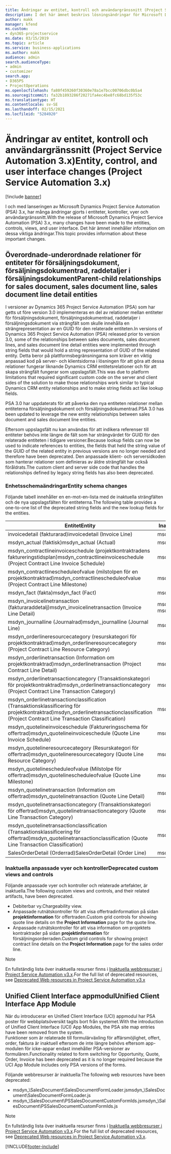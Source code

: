 ```yaml
---
title: Ändringar av entitet, kontroll och användargränssnitt (Project Service Automation 3.x)
description: I det här ämnet beskrivs lösningsändringar för Microsoft Dynamics Project Service Automation 3.x.
author: makk
manager: kfend
ms.custom:
- dyn365-projectservice
ms.date: 03/15/2019
ms.topic: article
ms.service: business-applications
ms.author: makk
audience: admin
search.audienceType:
- admin
- customizer
search.app:
- D365PS
- ProjectOperations
ms.openlocfilehash: fa80f459260f30360e78a1e7bcc00706dbc0b5a4
ms.sourcegitcommit: fa32b1893286f20271fa4ec4be8fc68bd135f53c
ms.translationtype: HT
ms.contentlocale: sv-SE
ms.lasthandoff: 02/15/2021
ms.locfileid: "5284920"
---
```

# <a name="entity-control-and-user-interface-changes-project-service-automation-3x"></a><span data-ttu-id="8ef81-103">Ändringar av entitet, kontroll och användargränssnitt (Project Service Automation 3.x)</span><span class="sxs-lookup"><span data-stu-id="8ef81-103">Entity, control, and user interface changes (Project Service Automation 3.x)</span></span>

[!include [banner](../../includes/psa-now-project-operations.md)]


<span data-ttu-id="8ef81-104">I och med lanseringen av Microsoft Dynamics Project Service Automation (PSA) 3.x, har många ändringar gjorts i entiteter, kontroller, vyer och användargränssnitt.</span><span class="sxs-lookup"><span data-stu-id="8ef81-104">With the release of Microsoft Dynamics Project Service Automation (PSA) 3.x, many changes have been made to the entities, controls, views, and user interface.</span></span> <span data-ttu-id="8ef81-105">Det här ämnet innehåller information om dessa viktiga ändringar.</span><span class="sxs-lookup"><span data-stu-id="8ef81-105">This topic provides information about these important changes.</span></span>

## <a name="parent-child-relationships-for-sales-document-sales-document-line-sales-document-line-detail-entities"></a><span data-ttu-id="8ef81-106">Överordnade-underordnade relationer för entiteter för försäljningsdokument, försäljningsdokumentrad, raddetaljer i försäljningsdokument</span><span class="sxs-lookup"><span data-stu-id="8ef81-106">Parent-child relationships for sales document, sales document line, sales document line detail entities</span></span>
<span data-ttu-id="8ef81-107">I versioner av Dynamics 365 Project Service Automation (PSA) som har getts ut före version 3.0 implementeras en del av relationer mellan entiteter för försäljningsdokument, försäljningsdokumentrad, raddetaljer i försäljningsdokument via strängfält som skulle innehålla en strängrepresentation av en GUID för den relaterade entiteten.</span><span class="sxs-lookup"><span data-stu-id="8ef81-107">In versions of Dynamics 365 Project Service Automation (PSA) released prior to version 3.0, some of the relationships between sales documents, sales document lines, and sales document line detail entities were implemented through string fields that would hold a string representation of GUID of the related entity.</span></span> <span data-ttu-id="8ef81-108">Detta beror på plattformsbegränsningarna som kräver en viktig anpassad kod på server- och klientsidorna i lösningen för att göra att dessa relationer fungerar liknande Dynamics CRM entitetsrelationer och för att skapa strängfält fungerar som uppslagsfält.</span><span class="sxs-lookup"><span data-stu-id="8ef81-108">This was due to platform limitations that required significant custom code on the server and client sides of the solution to make those relationships work similar to typical Dynamics CRM entity relationships and to make string fields act like lookup fields.</span></span>

<span data-ttu-id="8ef81-109">PSA 3.0 har uppdaterats för att påverka den nya entiteten relationer mellan entiteterna försäljningsdokument och försäljningsdokumentrad.</span><span class="sxs-lookup"><span data-stu-id="8ef81-109">PSA 3.0 has been updated to leverage the new entity relationships between sales document and sales document line entities.</span></span>

<span data-ttu-id="8ef81-110">Eftersom uppslagsfält nu kan användas för att indikera referenser till entiteter behövs inte längre de fält som har strängvärdet för GUID för den relaterade entiteten i tidigare versioner.</span><span class="sxs-lookup"><span data-stu-id="8ef81-110">Because lookup fields can now be used to indicate references to entities, the fields that held the string value of the GUID of the related entity in previous versions are no longer needed and therefore have been deprecated.</span></span> <span data-ttu-id="8ef81-111">Den anpassade klient- och serversidkoden som hanterar relationer som definieras av äldre strängfält har också föråldrats.</span><span class="sxs-lookup"><span data-stu-id="8ef81-111">The custom client and server side code that handles the relationships defined by legacy string fields has also been deprecated.</span></span>

### <a name="entity-schema-changes"></a><span data-ttu-id="8ef81-112">Enhetsschemaändringar</span><span class="sxs-lookup"><span data-stu-id="8ef81-112">Entity schema changes</span></span>
<span data-ttu-id="8ef81-113">Följande tabell innehåller en en-mot-en-lista med de inaktuella strängfälten och de nya uppslagsfälten för entiteterna.</span><span class="sxs-lookup"><span data-stu-id="8ef81-113">The following table provides a one-to-one list of the deprecated string fields and the new lookup fields for the entities.</span></span> 

 <span data-ttu-id="8ef81-114">Entitet</span><span class="sxs-lookup"><span data-stu-id="8ef81-114">Entity</span></span> |   <span data-ttu-id="8ef81-115">Inaktuellt fält (sträng)</span><span class="sxs-lookup"><span data-stu-id="8ef81-115">Deprecated field (String)</span></span> | <span data-ttu-id="8ef81-116">Nytt fält (uppslag)</span><span class="sxs-lookup"><span data-stu-id="8ef81-116">New field (Lookup)</span></span>
--- | --- | ---
<span data-ttu-id="8ef81-117">invoicedetail (fakturarad)</span><span class="sxs-lookup"><span data-stu-id="8ef81-117">invoicedetail (Invoice Line)</span></span> |  <span data-ttu-id="8ef81-118">msdyn_contractline</span><span class="sxs-lookup"><span data-stu-id="8ef81-118">msdyn_contractline</span></span> |    <span data-ttu-id="8ef81-119">msdyn_contractlineid</span><span class="sxs-lookup"><span data-stu-id="8ef81-119">msdyn_contractlineid</span></span>
<span data-ttu-id="8ef81-120">msdyn_actual (faktisk)</span><span class="sxs-lookup"><span data-stu-id="8ef81-120">msdyn_actual (Actual)</span></span> | <span data-ttu-id="8ef81-121">msdyn_salescontractline</span><span class="sxs-lookup"><span data-stu-id="8ef81-121">msdyn_salescontractline</span></span> |   <span data-ttu-id="8ef81-122">msdyn_salescontractlineid</span><span class="sxs-lookup"><span data-stu-id="8ef81-122">msdyn_salescontractlineid</span></span>
<span data-ttu-id="8ef81-123">msdyn_contractlineinvoiceschedule (projektkontraktradens faktureringstidsplan)</span><span class="sxs-lookup"><span data-stu-id="8ef81-123">msdyn_contractlineinvoiceschedule (Project Contract Line Invoice Schedule)</span></span> |    <span data-ttu-id="8ef81-124">msdyn_contractline</span><span class="sxs-lookup"><span data-stu-id="8ef81-124">msdyn_contractline</span></span> |    <span data-ttu-id="8ef81-125">msdyn_contractlineid</span><span class="sxs-lookup"><span data-stu-id="8ef81-125">msdyn_contractlineid</span></span>
<span data-ttu-id="8ef81-126">msdyn_contractlinescheduleofvalue (milstolpen för en projektkontraktrad)</span><span class="sxs-lookup"><span data-stu-id="8ef81-126">msdyn_contractlinescheduleofvalue (Project Contract Line Milestone)</span></span> |   <span data-ttu-id="8ef81-127">msdyn_contractline</span><span class="sxs-lookup"><span data-stu-id="8ef81-127">msdyn_contractline</span></span> |    <span data-ttu-id="8ef81-128">msdyn_contractlineid</span><span class="sxs-lookup"><span data-stu-id="8ef81-128">msdyn_contractlineid</span></span>
<span data-ttu-id="8ef81-129">msdyn_fact (fakta)</span><span class="sxs-lookup"><span data-stu-id="8ef81-129">msdyn_fact (Fact)</span></span> | <span data-ttu-id="8ef81-130">msdyn_salescontractline</span><span class="sxs-lookup"><span data-stu-id="8ef81-130">msdyn_salescontractline</span></span> |   <span data-ttu-id="8ef81-131">msdyn_salescontractlineid</span><span class="sxs-lookup"><span data-stu-id="8ef81-131">msdyn_salescontractlineid</span></span>
<span data-ttu-id="8ef81-132">msdyn_invoicelinetransaction (fakturaraddetalj)</span><span class="sxs-lookup"><span data-stu-id="8ef81-132">msdyn_invoicelinetransaction (Invoice Line Detail)</span></span> | <span data-ttu-id="8ef81-133">msdyn_invoiceline</span><span class="sxs-lookup"><span data-stu-id="8ef81-133">msdyn_invoiceline</span></span> <br> <span data-ttu-id="8ef81-134">msdyn_salescontractline</span><span class="sxs-lookup"><span data-stu-id="8ef81-134">msdyn_salescontractline</span></span> | <span data-ttu-id="8ef81-135">msdyn_invoicelineid</span><span class="sxs-lookup"><span data-stu-id="8ef81-135">msdyn_invoicelineid</span></span> <br> <span data-ttu-id="8ef81-136">msdyn_salescontractlineid</span><span class="sxs-lookup"><span data-stu-id="8ef81-136">msdyn_salescontractlineid</span></span>
<span data-ttu-id="8ef81-137">msdyn_journalline (Journalrad)</span><span class="sxs-lookup"><span data-stu-id="8ef81-137">msdyn_journalline (Journal Line)</span></span> |  <span data-ttu-id="8ef81-138">msdyn_salescontractline</span><span class="sxs-lookup"><span data-stu-id="8ef81-138">msdyn_salescontractline</span></span> |   <span data-ttu-id="8ef81-139">msdyn_salescontractlineid</span><span class="sxs-lookup"><span data-stu-id="8ef81-139">msdyn_salescontractlineid</span></span>
<span data-ttu-id="8ef81-140">msdyn_orderlineresourcecategory (resurskategori för projektkontraktrad)</span><span class="sxs-lookup"><span data-stu-id="8ef81-140">msdyn_orderlineresourcecategory (Project Contract Line Resource Category)</span></span> | <span data-ttu-id="8ef81-141">msdyn_salescontractline</span><span class="sxs-lookup"><span data-stu-id="8ef81-141">msdyn_salescontractline</span></span> |   <span data-ttu-id="8ef81-142">msdyn_contractlineid</span><span class="sxs-lookup"><span data-stu-id="8ef81-142">msdyn_contractlineid</span></span>
<span data-ttu-id="8ef81-143">msdyn_orderlinetransaction (Information om projektkontraktrad)</span><span class="sxs-lookup"><span data-stu-id="8ef81-143">msdyn_orderlinetransaction (Project Contract Line Detail)</span></span> | <span data-ttu-id="8ef81-144">msdyn_salescontractline</span><span class="sxs-lookup"><span data-stu-id="8ef81-144">msdyn_salescontractline</span></span> |   <span data-ttu-id="8ef81-145">msdyn_salescontractlineid</span><span class="sxs-lookup"><span data-stu-id="8ef81-145">msdyn_salescontractlineid</span></span>
<span data-ttu-id="8ef81-146">msdyn_orderlinetransactioncategory (Transaktionskategori för projektkontraktrad)</span><span class="sxs-lookup"><span data-stu-id="8ef81-146">msdyn_orderlinetransactioncategory (Project Contract Line Transaction Category)</span></span> |   <span data-ttu-id="8ef81-147">msdyn_contractline</span><span class="sxs-lookup"><span data-stu-id="8ef81-147">msdyn_contractline</span></span> |    <span data-ttu-id="8ef81-148">msdyn_contractlineid</span><span class="sxs-lookup"><span data-stu-id="8ef81-148">msdyn_contractlineid</span></span>
<span data-ttu-id="8ef81-149">msdyn_orderlinetransactionclassification (Transaktionsklassificering för projektkontraktrad)</span><span class="sxs-lookup"><span data-stu-id="8ef81-149">msdyn_orderlinetransactionclassification (Project Contract Line Transaction Classification)</span></span> |   <span data-ttu-id="8ef81-150">msdyn_contractline</span><span class="sxs-lookup"><span data-stu-id="8ef81-150">msdyn_contractline</span></span> |    <span data-ttu-id="8ef81-151">msdyn_contractlineid</span><span class="sxs-lookup"><span data-stu-id="8ef81-151">msdyn_contractlineid</span></span>
<span data-ttu-id="8ef81-152">msdyn_quotelineinvoiceschedule (Faktureringsschema för offertrad)</span><span class="sxs-lookup"><span data-stu-id="8ef81-152">msdyn_quotelineinvoiceschedule (Quote Line Invoice Schedule)</span></span> |  <span data-ttu-id="8ef81-153">msdyn_quoteline</span><span class="sxs-lookup"><span data-stu-id="8ef81-153">msdyn_quoteline</span></span> |   <span data-ttu-id="8ef81-154">msdyn_quotelineid</span><span class="sxs-lookup"><span data-stu-id="8ef81-154">msdyn_quotelineid</span></span>
<span data-ttu-id="8ef81-155">msdyn_quotelineresourcecategory (Resurskategori för offertrad)</span><span class="sxs-lookup"><span data-stu-id="8ef81-155">msdyn_quotelineresourcecategory (Quote Line Resource Category)</span></span> |    <span data-ttu-id="8ef81-156">msdyn_quoteline</span><span class="sxs-lookup"><span data-stu-id="8ef81-156">msdyn_quoteline</span></span> |   <span data-ttu-id="8ef81-157">msdyn_quotelineid</span><span class="sxs-lookup"><span data-stu-id="8ef81-157">msdyn_quotelineid</span></span>
<span data-ttu-id="8ef81-158">msdyn_quotelinescheduleofvalue (Milstolpe för offertrad)</span><span class="sxs-lookup"><span data-stu-id="8ef81-158">msdyn_quotelinescheduleofvalue (Quote Line Milestone)</span></span> | <span data-ttu-id="8ef81-159">msdyn_quoteline</span><span class="sxs-lookup"><span data-stu-id="8ef81-159">msdyn_quoteline</span></span> |   <span data-ttu-id="8ef81-160">msdyn_quotelineid</span><span class="sxs-lookup"><span data-stu-id="8ef81-160">msdyn_quotelineid</span></span>
<span data-ttu-id="8ef81-161">msdyn_quotelinetransaction (Information om offertrad)</span><span class="sxs-lookup"><span data-stu-id="8ef81-161">msdyn_quotelinetransaction (Quote Line Detail)</span></span> |    <span data-ttu-id="8ef81-162">msdyn_quoteline</span><span class="sxs-lookup"><span data-stu-id="8ef81-162">msdyn_quoteline</span></span> |   <span data-ttu-id="8ef81-163">msdyn_quotelineid</span><span class="sxs-lookup"><span data-stu-id="8ef81-163">msdyn_quotelineid</span></span>
<span data-ttu-id="8ef81-164">msdyn_quotelinetransactioncategory (Transaktionskategori för offertrad)</span><span class="sxs-lookup"><span data-stu-id="8ef81-164">msdyn_quotelinetransactioncategory (Quote Line Transaction Category)</span></span> |  <span data-ttu-id="8ef81-165">msdyn_quoteline</span><span class="sxs-lookup"><span data-stu-id="8ef81-165">msdyn_quoteline</span></span> |   <span data-ttu-id="8ef81-166">msdyn_quotelineid</span><span class="sxs-lookup"><span data-stu-id="8ef81-166">msdyn_quotelineid</span></span>
<span data-ttu-id="8ef81-167">msdyn_quotelinetransactionclassification (Transaktionsklassificering för offertrad)</span><span class="sxs-lookup"><span data-stu-id="8ef81-167">msdyn_quotelinetransactionclassification (Quote Line Transaction Classification)</span></span> |  <span data-ttu-id="8ef81-168">msdyn_quoteline</span><span class="sxs-lookup"><span data-stu-id="8ef81-168">msdyn_quoteline</span></span> |   <span data-ttu-id="8ef81-169">msdyn_quotelineid</span><span class="sxs-lookup"><span data-stu-id="8ef81-169">msdyn_quotelineid</span></span>
<span data-ttu-id="8ef81-170">SalesOrderDetail (Orderrad)</span><span class="sxs-lookup"><span data-stu-id="8ef81-170">SalesOrderDetail (Order Line)</span></span> | <span data-ttu-id="8ef81-171">msdyn_quotelineid</span><span class="sxs-lookup"><span data-stu-id="8ef81-171">msdyn_quotelineid</span></span> | <span data-ttu-id="8ef81-172">msdyn_quoteline</span><span class="sxs-lookup"><span data-stu-id="8ef81-172">msdyn_quoteline</span></span> 

### <a name="deprecated-custom-views-and-controls"></a><span data-ttu-id="8ef81-173">Inaktuella anpassade vyer och kontroller</span><span class="sxs-lookup"><span data-stu-id="8ef81-173">Deprecated custom views and controls</span></span>
<span data-ttu-id="8ef81-174">Följande anpassade vyer och kontroller och relaterade artefakter, är inaktuella.</span><span class="sxs-lookup"><span data-stu-id="8ef81-174">The following custom views and controls, and their related artifacts, have been deprecated.</span></span>

- <span data-ttu-id="8ef81-175">Debiterbar vy.</span><span class="sxs-lookup"><span data-stu-id="8ef81-175">Chargeability view.</span></span>
- <span data-ttu-id="8ef81-176">Anpassade rutnätskontroller för att visa offertradinformation på sidan **projektinformation** för offertraden.</span><span class="sxs-lookup"><span data-stu-id="8ef81-176">Custom grid controls for showing quote line details on the **Project Information** page for the quote line.</span></span>
- <span data-ttu-id="8ef81-177">Anpassade rutnätskontroller för att visa information om projektets kontraktrader på sidan **projektinformation** för försäljningsorderraden.</span><span class="sxs-lookup"><span data-stu-id="8ef81-177">Custom grid controls for showing project contract line details on the **Project Information** page for the sales order line.</span></span>

> [!NOTE]
> <span data-ttu-id="8ef81-178">En fullständig lista över inaktuella resurser finns i [Inaktuella webbresurser i Project Service Automation v3.x](../developer-guides/web-resources-deprecated-v3.x.md).</span><span class="sxs-lookup"><span data-stu-id="8ef81-178">For the full list of deprecated resources, see [Deprecated Web resources in Project Service Automation v3.x](../developer-guides/web-resources-deprecated-v3.x.md)</span></span>

## <a name="unified-client-interface-app-module"></a><span data-ttu-id="8ef81-179">Unified Client Interface appmodul</span><span class="sxs-lookup"><span data-stu-id="8ef81-179">Unified Client Interface App Module</span></span>
<span data-ttu-id="8ef81-180">När du introducerar en Unified Client Interface (UCI) appmodul har PSA poster för webbplatsöversikt tagits bort från systemet.</span><span class="sxs-lookup"><span data-stu-id="8ef81-180">With the introduction of Unified Client Interface (UCI) App Modules, the PSA site map entries have been removed from the system.</span></span>  
<span data-ttu-id="8ef81-181">Funktioner som är relaterade till formulärväxling för affärsmöjlighet, offert, order, faktura är inaktuell eftersom de inte längre behövs eftersom app-modulen för icke-appar endast innehåller PSA-versioner av formulären.</span><span class="sxs-lookup"><span data-stu-id="8ef81-181">Functionality related to form switching for Opportunity, Quote, Order, Invoice has been deprecated as it is no longer required because the UCI App Module includes only PSA versions of the forms.</span></span>  

<span data-ttu-id="8ef81-182">Följande webbresurser är inaktuella:</span><span class="sxs-lookup"><span data-stu-id="8ef81-182">The following web resources have been deprecated:</span></span>

- <span data-ttu-id="8ef81-183">msdyn_\SalesDocument\SalesDocumentFormLoader.js</span><span class="sxs-lookup"><span data-stu-id="8ef81-183">msdyn_\SalesDocument\SalesDocumentFormLoader.js</span></span>
- <span data-ttu-id="8ef81-184">msdyn_\SalesDocument\PSSalesDocumentCustomFormIds.js</span><span class="sxs-lookup"><span data-stu-id="8ef81-184">msdyn_\SalesDocument\PSSalesDocumentCustomFormIds.js</span></span>

> [!NOTE]
> <span data-ttu-id="8ef81-185">En fullständig lista över inaktuella resurser finns i [Inaktuella webbresurser i Project Service Automation v3.x](../developer-guides/web-resources-deprecated-v3.x.md).</span><span class="sxs-lookup"><span data-stu-id="8ef81-185">For the full list of deprecated resources, see [Deprecated Web resources in Project Service Automation v3.x](../developer-guides/web-resources-deprecated-v3.x.md).</span></span>




[!INCLUDE[footer-include](../../includes/footer-banner.md)]